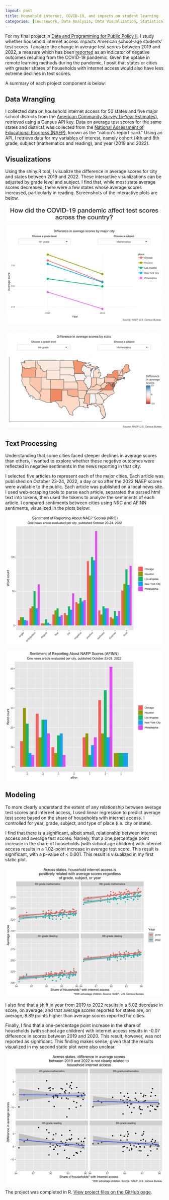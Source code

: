 ```yaml
---
layout: post
title: Household internet, COVID-19, and impacts on student learning
categories: [Coursework, Data Analysis, Data Visualization, Statistical Modeling, Text Processing]
---
```


For my final project in [Data and Programming for Public Policy II](https://harris.uchicago.edu/academics/programs-degrees/courses/data-and-programming-public-policy-ii-r), I study whether household internet access impacts American school-age students’ test scores. I analyze the change in average test scores between 2019 and 2022, a measure which has been [reported](https://www.nytimes.com/2022/10/24/us/math-reading-scores-pandemic.html) as an indicator of negative outcomes resulting from the COVID-19 pandemic. Given the uptake in remote learning methods during the pandemic, I posit that states or cities with greater shares of households with internet access would also have less extreme declines in test scores. 

A summary of each project component is below:

## Data Wrangling

I collected data on household internet access for 50 states and five major school districts from the [American Community Survey (5-Year Estimates)](https://www.census.gov/programs-surveys/acs), retrieved using a Census API key. Data on average test scores for the same states and districts was collected from the [National Assessment of Educational Progress (NAEP)](https://nces.ed.gov/nationsreportcard/), known as the "nation's report card." Using an API, I retrieve data for my variables of interest, namely cohort (4th and 8th grade, subject (mathematics and reading), and year (2019 and 2022).

## Visualizations

Using the shiny.R tool, I visualize the difference in average scores for city and states between 2019 and 2022. These interactive visualizations can be adjusted by grade level and subject. I find that, while most state average scores decreased, there were a few states whose average scores increased, particularly in reading. Screenshots of the interactive plots are below.

![](/images/dppp-shiny1.png)

![](/images/dppp-shiny2.png)

## Text Processing
Understanding that some cities faced steeper declines in average scores than others, I wanted to explore whether these negative outcomes were reflected in negative sentiments in the news reporting in that city.

I selected five articles to represent each of the major cities. Each article was published on October 23-24, 2022, a day or so after the 2022 NAEP scores were available to the public. Each article was published on a local news site. I used web-scraping tools to parse each article, separated the parsed html text into tokens, then used the tokens to analyze the sentiments of each article. I compared sentiments between cities using NRC and AFINN sentiments, visualized in the plots below:

![](/images/dppp-nrc.png)

![](/images/dppp-afinn.png)

## Modeling

To more clearly understand the extent of any relationship between average test scores and internet access, I used linear regression to predict average test score based on the share of households with internet access. I controlled for year, grade, subject, and type of place (i.e. city or state).

I find that there is a significant, albeit small, relationship between internet access and average test scores. Namely, that a one percentage point increase in the share of households (with school age children) with internet access results in a 1.02-point increase in average test score. This result is significant, with a p-value of < 0.001. This result is visualized in my first static plot.

![](/images/dppp-static1.png)

I also find that a shift in year from 2019 to 2022 results in a 5.02 decrease in score, on average, and that average scores reported for states are, on average, 8.89 points higher than average scores reported for cities.

Finally, I find that a one-percentage point increase in the share of households (with school age children) with internet access results in -0.07 difference in scores between 2019 and 2020. This result, however, was not reported as significant. This finding makes sense, given that the results visualized in my second static plot were also unclear.

![](/images/dppp-static2.png)

The project was completed in R. [View project files on the GitHub page](https://github.com/lindshiser/data-programming-pubpol).
